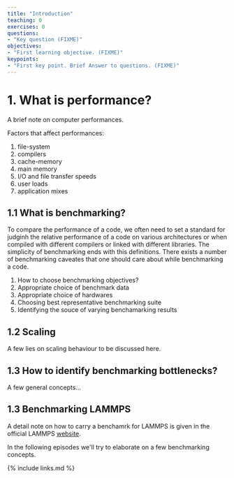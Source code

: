 ```yaml
---
title: "Introduction"
teaching: 0
exercises: 0
questions:
- "Key question (FIXME)"
objectives:
- "First learning objective. (FIXME)"
keypoints:
- "First key point. Brief Answer to questions. (FIXME)"
---
```

# 1. What is performance?

A brief note on computer performances.

Factors that affect performances:
1. file-system
2. compilers
3. cache-memory
4. main memory
5. I/O and file transfer speeds
6. user loads
7. application mixes

## 1.1 What is benchmarking?
To compare the performance of a code, we often need to set a standard for judginh the relative performance of a code on various architectures or when compiled with different compilers or linked with different libraries. The simplicity of benchmarking ends with this definitions. There exists a number of benchmarking caveates that one should care about while benchmarking a code.

1. How to choose benchmarking objectives?
2. Appropriate choice of benchmark data
3. Appropriate choice of hardwares
4. Choosing best representative benchmarking suite
5. Identifying the souce of varying benchamarking results

## 1.2 Scaling
A few lies on scaling behaviour to be discussed here.

## 1.3 How to identify benchmarking bottlenecks?
 A few general concepts...

## 1.3 Benchmarking LAMMPS

A detail note on how to carry a benchamrk for LAMMPS is given in the official LAMMPS [website](https://lammps.sandia.gov/bench.html).

In the following episodes we'll try to elaborate on a few benchmarking concepts.




{% include links.md %}

